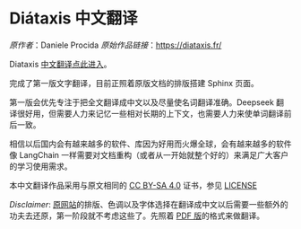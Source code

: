 # Diátaxis 中文翻译

*原作者*：Daniele Procida
*原始作品链接*：https://diataxis.fr/

Diataxis [中文翻译点此进入](./Diátaxis_all_in_one.md)。

完成了第一版文字翻译，目前正照着原版文档的排版搭建 Sphinx 页面。

第一版会优先专注于把全文翻译成中文以及尽量使名词翻译准确。Deepseek 翻译很好用，但需要人力来记忆一些相对长期的上下文，也需要人力来使单词翻译前后一致。

相信以后国内会有越来越多的软件、库因为好用而火爆全球，会有越来越多的软件像 LangChain 一样需要对文档重构（或者从一开始就整个好的）来满足广大客户的学习使用需求。

本中文翻译作品采用与原文相同的 [CC BY-SA 4.0](https://creativecommons.org/licenses/by-sa/4.0/) 证书，参见 [LICENSE](./LICENSE)

*Disclaimer*: [原网站](https://diataxis.fr/)的排版、色调以及字体选择在翻译成中文以后需要一些额外的功夫去还原，第一阶段就不考虑这些了。先照着 [PDF 版](https://diataxis.fr/_/downloads/en/latest/pdf/)的格式来做翻译。
 